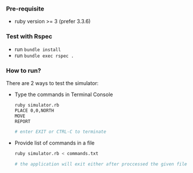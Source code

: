 ### Pre-requisite
- ruby version >= 3 (prefer 3.3.6)

### Test with Rspec
- run `bundle install`
- run `bundle exec rspec .`

### How to run?
There are 2 ways to test the simulator:
- Type the commands in Terminal Console
  ```sh
  ruby simulator.rb
  PLACE 0,0,NORTH
  MOVE
  REPORT

  # enter EXIT or CTRL-C to terminate
  ```

- Provide list of commands in a file
  ```sh
  ruby simulator.rb < commands.txt

  # the application will exit either after proccessed the given file or encounter an EXIT command
  ```
